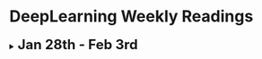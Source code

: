 # DeepLearning Weekly Readings

<details>
  <summary><strong style="font-size: 24px;">Jan 28th - Feb 3rd</strong></summary>  
  
  #### Papers
  1. [Matryoshka Representation Learning](https://arxiv.org/abs/2205.13147)
  2. [Larger language models do in-context learning differently](https://arxiv.org/abs/2303.03846)

  #### Blog/Twitter Posts
  1. [Novelty in Science](https://perceiving-systems.blog/en/news/novelty-in-science)
</details>
